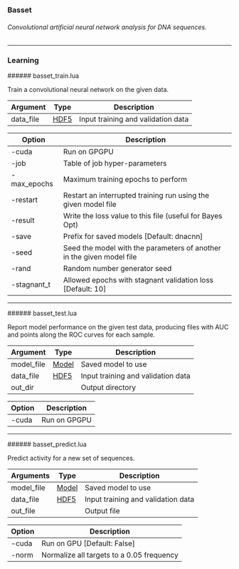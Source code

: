 ### Basset
###### Convolutional artificial neural network analysis for DNA sequences.
--------------------------------------------------------------------------------
### Learning

<a name="train"/>
###### basset_train.lua

Train a convolutional neural network on the given data.

| Argument | Type | Description |
| --- | --- | --- |
| data_file | [HDF5](../docs/file_specs.md#hdf5) | Input training and validation data |

| Option | Description |
| --- | --- |
| -cuda | Run on GPGPU |
| -job | Table of job hyper-parameters |
| -max_epochs | Maximum training epochs to perform |
| -restart | Restart an interrupted training run using the given model file |
| -result | Write the loss value to this file (useful for Bayes Opt) |
| -save | Prefix for saved models [Default: dnacnn] |
| -seed | Seed the model with the parameters of another in the given model file |
| -rand | Random number generator seed |
| -stagnant_t | Allowed epochs with stagnant validation loss [Default: 10] |


--------------------------------------------------------------------------------
<a name="test"/>
###### basset_test.lua

Report model performance on the given test data, producing files with AUC and points along the ROC curves for each sample.

| Argument | Type | Description |
| --- | --- | --- |
| model_file | [Model](../docs/file_specs.md#model) | Saved model to use |
| data_file | [HDF5](../docs/file_specs.md#hdf5) | Input training and validation data |
| out_dir | | Output directory |

| Option | Description |
| --- | --- |
| -cuda | Run on GPGPU |

--------------------------------------------------------------------------------
<a name="predict"/>
###### basset_predict.lua

Predict activity for a new set of sequences.

| Arguments | Type | Description |
| --- | --- | --- |
| model_file | [Model](../docs/file_specs.md#model) | Saved model to use |
| data_file | [HDF5](../docs/file_specs.md#hdf5) | Input training and validation data |
| out_file | | Output file |

| Option | Description |
| --- | --- |
| -cuda | Run on GPU [Default: False] |
| -norm | Normalize all targets to a 0.05 frequency |